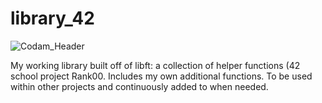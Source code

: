 # library_42

![Codam_Header](https://user-images.githubusercontent.com/115113929/229159933-c1150666-3f6f-41cf-8426-3ac1e262e320.jpeg)


My working library built off of libft: a collection of helper functions (42 school project Rank00. Includes my own additional functions. To be used within other projects and continuously added to when needed.
